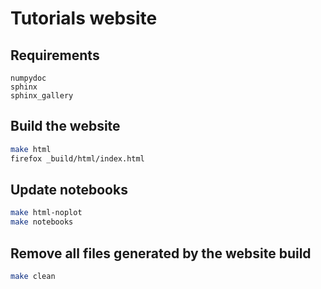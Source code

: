 # Tutorials website

## Requirements

```
numpydoc
sphinx
sphinx_gallery
```

## Build the website

```bash
make html
firefox _build/html/index.html
```

## Update notebooks

```bash
make html-noplot
make notebooks
```

## Remove all files generated by the website build

```bash
make clean
```

